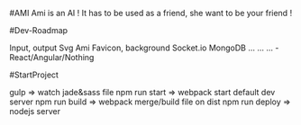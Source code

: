 #AMI
Ami is an AI ! It has to be used as a friend, she want to be your friend !

#Dev-Roadmap

Input, output
Svg Ami Favicon, background
Socket.io
MongoDB
...
...
...
-React/Angular/Nothing

#StartProject

gulp => watch jade&sass file
npm run start => webpack start default dev server
npm run build => webpack merge/build file on dist
npm run deploy => nodejs server

